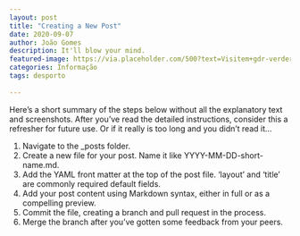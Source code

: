 ```yaml
---
layout: post
title: "Creating a New Post"
date: 2020-09-07
author: João Gomes
description: It'll blow your mind.
featured-image: https://via.placeholder.com/500?text=Visitem+gdr-verderena.github.io
categories: Informação
tags: desporto
 
---
```




Here’s a short summary of the steps below without all the explanatory text and screenshots. After you’ve read the detailed instructions, consider this a refresher for future use. Or if it really is too long and you didn’t read it…

1. Navigate to the _posts folder.
2. Create a new file for your post. Name it like YYYY-MM-DD-short-name.md.
3. Add the YAML front matter at the top of the post file. ‘layout’ and ‘title’ are commonly required default fields.
4. Add your post content using Markdown syntax, either in full or as a compelling preview.
5. Commit the file, creating a branch and pull request in the process.
6. Merge the branch after you’ve gotten some feedback from your peers.
